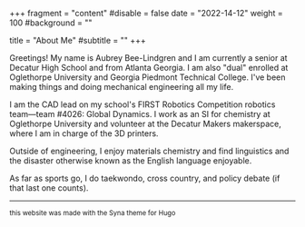 +++
fragment = "content"
#disable = false
date = "2022-14-12"
weight = 100
#background = ""

title = "About Me"
#subtitle = ""
+++

Greetings! My name is Aubrey Bee-Lindgren and I am currently a senior at Decatur High School and from Atlanta Georgia. I am also "dual" enrolled at Oglethorpe University and Georgia Piedmont Technical College. I've been making things and doing mechanical engineering all my life.

I am the CAD lead on my school's FIRST Robotics Competition robotics team—team #4026: Global Dynamics. I work as an SI for chemistry at Oglethorpe University and volunteer at the Decatur Makers makerspace, where I am in charge of the 3D printers.

Outside of engineering, I enjoy materials chemistry and find linguistics and the disaster otherwise known as the English language enjoyable.

As far as sports go, I do taekwondo, cross country, and policy debate (if that last one counts).



---

<sub>this website was made with the Syna theme for Hugo